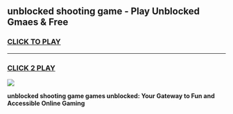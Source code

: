 
## unblocked shooting game - Play Unblocked Gmaes & Free
<h3>
<a href="https://premium.freeplayer.one?title=unblocked_shooting_game&ref=19F">CLICK TO PLAY</a></h3>
<hr>

<h3>
<a href="https://premium.freeplayer.one?title=unblocked_shooting_game&ref=19F">CLICK 2 PLAY</a>
  
</h3>

<a href="https://premium.freeplayer.one?title=unblocked_shooting_game&ref=19F/"><img src="https://clearcache.store/games.png"></a>


**unblocked shooting game games unblocked: Your Gateway to Fun and Accessible Online Gaming**
